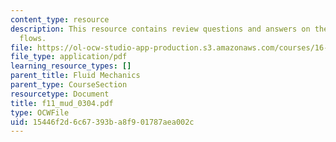 ```yaml
---
content_type: resource
description: This resource contains review questions and answers on the topic of compressible
  flows.
file: https://ol-ocw-studio-app-production.s3.amazonaws.com/courses/16-01-unified-engineering-i-ii-iii-iv-fall-2005-spring-2006/15446f2d6c67393ba8f901787aea002c_f11_mud_0304.pdf
file_type: application/pdf
learning_resource_types: []
parent_title: Fluid Mechanics
parent_type: CourseSection
resourcetype: Document
title: f11_mud_0304.pdf
type: OCWFile
uid: 15446f2d-6c67-393b-a8f9-01787aea002c
---
```

